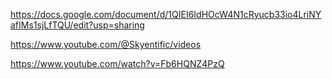 https://docs.google.com/document/d/1QIEI6IdHOcW4N1cRyucb33io4LriNYafIMs1sjLfTQU/edit?usp=sharing

https://www.youtube.com/@Skyentific/videos

https://www.youtube.com/watch?v=Fb6HQNZ4PzQ
